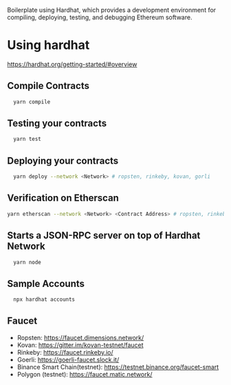 Boilerplate using Hardhat, which provides a development environment for compiling, deploying, testing, and debugging Ethereum software.

# Using hardhat

https://hardhat.org/getting-started/#overview

## Compile Contracts

```zsh
  yarn compile
```

## Testing your contracts

```zsh
  yarn test
```

## Deploying your contracts

```zsh
  yarn deploy --network <Network> # ropsten, rinkeby, kovan, gorli
```

## Verification on Etherscan

```zsh
yarn etherscan --network <Network> <Contract Address> # ropsten, rinkeby, kovan, gorli
```

## Starts a JSON-RPC server on top of Hardhat Network

```zsh
  yarn node
```

## Sample Accounts

```zsh
  npx hardhat accounts
```

## Faucet

- Ropsten: https://faucet.dimensions.network/
- Kovan: https://gitter.im/kovan-testnet/faucet
- Rinkeby: https://faucet.rinkeby.io/
- Goerli: https://goerli-faucet.slock.it/
- Binance Smart Chain(testnet): https://testnet.binance.org/faucet-smart
- Polygon (testnet): https://faucet.matic.network/

